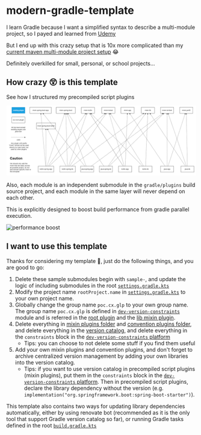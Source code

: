 # modern-gradle-template

I learn Gradle because I want a simplified syntax to describe a multi-module project, so I payed and learned
from [Udemy](https://www.udemy.com/course/modern-gradle-fundamentals/)

But I end up with this crazy setup that is 10x more complicated than
my [current maven multi-module project setup](https://github.com/CXwudi/vocadb-video-downloader-new) 😂

Definitely overkilled for small, personal, or school projects...

## How crazy 😲 is this template

See how I structured my precompiled script plugins

![image](gradle/plugins/gradle%20plugins%20structure.drawio.png)

Also, each module is an independent submodule in the `gradle/plugins` build source project,
and each module in the same layer will never depend on each other.

This is explicitly designed to boost build performance from gradle parallel execution.

![performance boost](https://s2.loli.net/2022/11/07/P6xpd5IC7HZksJu.png)

## I want to use this template

Thanks for considering my template 🙂, just do the following things, and you are good to go:

1. Delete these sample submodules begin with `sample-`, and update the logic of including submodules in the
   root [`settings.gradle.kts`](settings.gradle.kts)
2. Modify the project name `rootProject.name` in [`settings.gradle.kts`](settings.gradle.kts) to your own project name.
3. Globally change the group name `poc.cx.glp` to your own group name.
   The group name `poc.cx.glp` is defined in [`dev-version-constraints`](gradle/platform/dev-version-constraints/build.gradle.kts)
   module
   and is referred in the [root plugin](gradle/plugins/root/src/main/kotlin/my/root/jvm.gradle.kts) and
   the [lib mixin plugin](gradle/plugins/mixin/lib/src/main/kotlin/my/mixin/lib.gradle.kts).
4. Delete everything in [mixin plugins folder](gradle/plugins/mixin) and [convention plugins folder](gradle/plugins/convention),
   and delete everything in the [version catalog](gradle/libs.versions.toml),
   and delete everything in the `constraints` block in
   the [`dev-version-constraints` platform](gradle/platform/dev-version-constraints/build.gradle.kts)
   - Tips: you can choose to not delete some stuff if you find them useful
5. Add your own mixin plugins and convention plugins, and don't forget to archive centralized version management by adding your
   own libraries into the version catalog.
   - Tips: if you want to use version catalog in precompiled script plugins (mixin plugins),
     put them in the `constraints` block in
     the [`dev-version-constraints` platform](gradle/platform/dev-version-constraints/build.gradle.kts).
     Then in precompiled script plugins, declare the library dependency without the version
     (e.g. `implementation("org.springframework.boot:spring-boot-starter")`).

This template also contains two ways for updating library dependencies automatically,
either by using renovate bot (recommended as it is the only tool that support Gradle version catalog so far),
or running Gradle tasks defined in the root [`build.gradle.kts`](build.gradle.kts)
